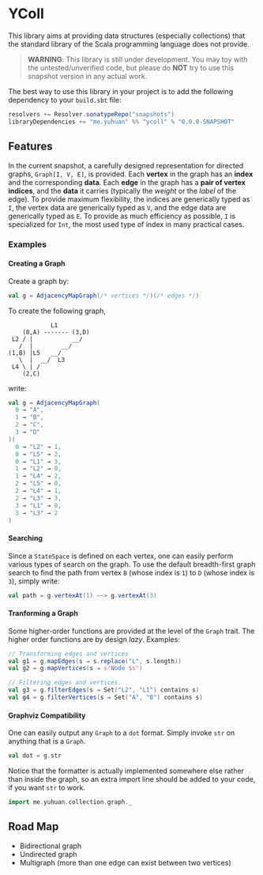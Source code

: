# YColl

This library aims at providing data structures (especially collections) that the standard library of the Scala programming language does not provide. 

> **WARNING**: This library is still under development. You may toy with the untested/unverified code, but please do **NOT** try to use this snapshot version in any actual work. 

The best way to use this library in your project is to add the following dependency to your `build.sbt` file:

```scala
resolvers += Resolver.sonatypeRepo("snapshots")
libraryDependencies += "me.yuhuan" %% "ycoll" % "0.0.0-SNAPSHOT"
```

## Features

In the current snapshot, a carefully designed representation for directed graphs, `Graph[I, V, E]`, is provided. Each **vertex** in the graph has an **index** and the corresponding **data**. Each **edge** in the graph has a **pair of vertex indices**, and the **data** it carries (typically the *weight* or the *label* of the edge). To provide maximum flexibility, the indices are generically typed as `I`, the vertex data are generically typed as `V`, and the edge data are generically typed as `E`. To provide as much efficiency as possible, `I` is specialized for `Int`, the most used type of index in many practical cases.

### Examples

#### Creating a Graph
Create a graph by:

```scala
val g = AdjacencyMapGraph(/* vertices */)(/* edges */)
```

To create the following graph, 

                L1
        (0,A) ------- (3,D)
     L2 / |           __/
       /  |        __/
    (1,B) |L5   __/
       \  |  __/  L3
     L4 \ | /
        (2,C)

write:

```scala
val g = AdjacencyMapGraph(
  0 → "A",
  1 → "B",
  2 → "C",
  3 → "D"
)(
  0 → "L2" → 1,
  0 → "L5" → 2,
  0 → "L1" → 3,
  1 → "L2" → 0,
  1 → "L4" → 2,
  2 → "L5" → 0,
  2 → "L4" → 1,
  2 → "L3" → 3,
  3 → "L1" → 0,
  3 → "L3" → 2
)
```

#### Searching
Since a `StateSpace` is defined on each vertex, one can easily perform various types of search on the graph. To use the default breadth-first graph search to find the path from vertex `B` (whose index is `1`) to `D` (whose index is `3`), simply write:

```scala
val path = g.vertexAt(1) ~~> g.vertexAt(3)
```

#### Tranforming a Graph
Some higher-order functions are provided at the level of the `Graph` trait. The higher order functions are by design *lazy*. Examples:

```scala
// Transforming edges and vertices
val g1 = g.mapEdges(s ⇒ s.replace("L", s.length))
val g2 = g.mapVertices(s ⇒ s"Node $s")

// Filtering edges and vertices.
val g3 = g.filterEdges(s ⇒ Set("L2", "L1") contains s)
val g4 = g.filterVertices(s ⇒ Set("A", "B") contains s)

```

#### Graphviz Compatibility
One can easily output any `Graph` to a `dot` format. Simply invoke `str` on anything that is a `Graph`. 

```scala
val dot = g.str
```

Notice that the formatter is actually implemented somewhere else rather than inside the graph, so an extra import line should be added to your code, if you want `str` to work.

```scala
import me.yuhuan.collection.graph._
```

## Road Map
* Bidirectional graph
* Undirected graph
* Multigraph (more than one edge can exist between two vertices)